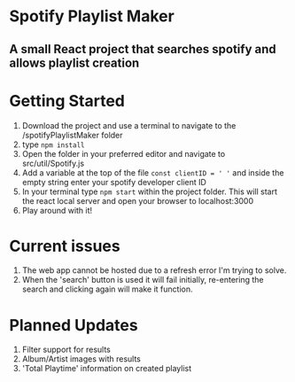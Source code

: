 # Spotify Playlist Maker
## A small React project that searches spotify and allows playlist creation

# Getting Started
1. Download the project and use a terminal to navigate to the /spotifyPlaylistMaker folder
2. type `npm install`
3. Open the folder in your preferred editor and navigate to src/util/Spotify.js
4. Add a variable at the top of the file `const clientID = ' '` and inside the empty string enter your spotify developer client ID
5. In your terminal type `npm start` within the project folder. This will start the react local server and open your browser to localhost:3000
6. Play around with it!

# Current issues
1. The web app cannot be hosted due to a refresh error I'm trying to solve.
2. When the 'search' button is used it will fail initially, re-entering the search and clicking again will make it function.

# Planned Updates
1. Filter support for results
2. Album/Artist images with results
3. 'Total Playtime' information on created playlist